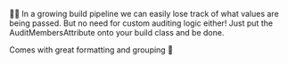 🕵️‍♂️ In a growing build pipeline we can easily lose track of what values are being passed. But no need for custom auditing logic either! Just put the AuditMembersAttribute onto your build class and be done.

Comes with great formatting and grouping 🧰
